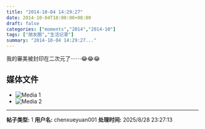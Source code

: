 ```yaml
---
title: "2014-10-04 14:29:27"
date: 2014-10-04T10:00:00+08:00
draft: false
categories: ["moments","2014","2014-10"]
tags: ["朋友圈","生活记录"]
summary: "2014-10-04 14:29:27..."
---
```


我的審美被封印在二次元了⋯⋯😂😂😂

## 媒体文件

- ![Media 1](/Moments/photos/2014-10-04/201410041429270.jpg)
- ![Media 2](/Moments/photos/2014-10-04/201410041429271.jpg)

---

**帖子类型:** 1
**用户名:** chenxueyuan001
**处理时间:** 2025/8/28 23:27:13